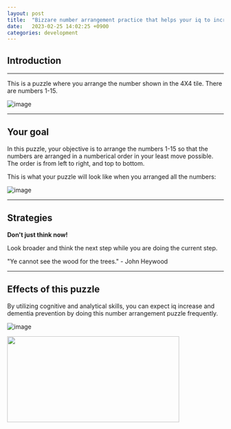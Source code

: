 ```yaml
---
layout: post
title:  "Bizzare number arrangement practice that helps your iq to increase"
date:   2023-02-25 14:02:25 +0900
categories: development
---
```


## Introduction

---

This is a puzzle where you arrange the number shown in the 4X4 tile. There are numbers 1-15.

![image](https://res.cloudinary.com/dg8gqr85x/image/upload/v1677389600/puzzle_qpa5ap.png)

---

## Your goal

In this puzzle, your objective is to arrange the numbers 1-15 so that the numbers are arranged in a numberical order in your least move possible. The order is from left to right, and top to bottom.

This is what your puzzle will look like when you arranged all the numbers:

![image](https://res.cloudinary.com/dg8gqr85x/image/upload/v1677390328/solution_aihz3m.png)

---

## Strategies

**Don't just think now!**

Look broader and think the next step while you are doing the current step.

"Ye cannot see the wood for the trees." - John Heywood

---

## Effects of this puzzle

By utilizing cognitive and analytical skills, you can expect iq increase and dementia prevention by doing this number arrangement puzzle frequently.

![image](https://scrumorg-website-prod.s3.amazonaws.com/drupal/inline-images/Thinking%20by%20Sprinting.jpeg)

<img src="https://scrumorg-website-prod.s3.amazonaws.com/drupal/inline-images/Thinking%20by%20Sprinting.jpeg"  width="400" height="200">